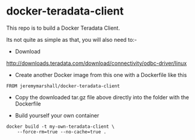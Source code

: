# docker-teradata-client

This repo is to build a Docker Teradata Client. 

Its not quite as simple as that, you will also need to:-

* Download 

<http://downloads.teradata.com/download/connectivity/odbc-driver/linux>

* Create another Docker image from this one with a Dockerfile like this

```
FROM jeremymarshall/docker-teradata-client
```

* Copy the downloaded tar.gz file above directly into the folder with the Dockerfile

* Build yourself your own container

```
docker build -t my-own-teradata-client \
    --force-rm=true --no-cache=true .
```

